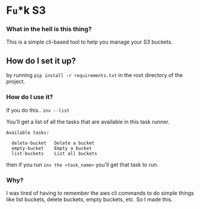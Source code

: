 # F`u`\*k S3

### What in the hell is this thing?
This is a simple cli-based tool to help you manage your S3 buckets.

## How do I set it up?
by running `pip install -r requirements.txt` in the root directory of the project.
### How do I use it?
If you do this.. `inv --list`

You'll get a list of all the tasks that are available in this task runner.
```
Available tasks:

  delete-bucket   Delete a bucket
  empty-bucket    Empty a bucket
  list-buckets    List all buckets
```
then if you run `inv the <task_name>` you'll get that task to run.

### Why?
I was tired of having to remember the aws cli commands to do simple things like list buckets, delete buckets, empty buckets, etc. So I made this.
